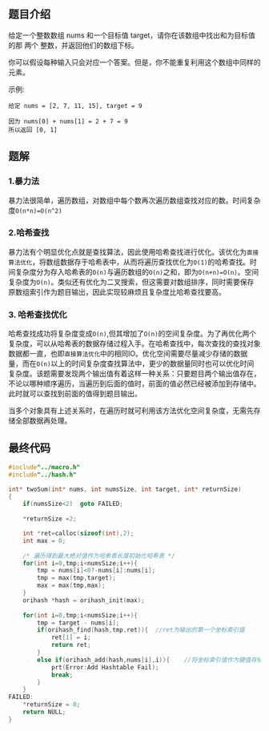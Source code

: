 ## 题目介绍

给定一个整数数组 nums 和一个目标值 target，请你在该数组中找出和为目标值的那 两个 整数，并返回他们的数组下标。

你可以假设每种输入只会对应一个答案。但是，你不能重复利用这个数组中同样的元素。

示例:

```
给定 nums = [2, 7, 11, 15], target = 9

因为 nums[0] + nums[1] = 2 + 7 = 9
所以返回 [0, 1]
```

## 题解

### 1.暴力法

暴力法很简单，遍历数组，对数组中每个数再次遍历数组查找对应的数。时间复杂度`O(n*n)=O(n^2)`

### 2.哈希查找

暴力法有个明显优化点就是查找算法，因此使用哈希查找进行优化。该优化为`直接算法优化`，将数组数据存于哈希表中，从而将遍历查找优化为`O(1)`的哈希查找。时间复杂度分为存入哈希表的`O(n)`与遍历数组的`O(n)`之和，即为`O(n+n)=O(n)`。空间复杂度为`O(n)`。类似还有优化为二叉搜索，但这需要对数组排序，同时需要保存原数组索引作为题目输出，因此实现较麻烦且复杂度比哈希查找要高。

### 3. 哈希查找优化

哈希查找成功将复杂度变成`O(n)`,但其增加了`O(n)`的空间复杂度。为了再优化两个复杂度，可以从哈希表的数据存储过程入手。在哈希查找中，每次查找的查找对象数据都一直，也即`直接算法优化`中的相同IO。优化空间需要尽量减少存储的数据量，而在`O(n)`以上的时间复杂度查找算法中，更少的数据量同时也可以优化时间复杂度。该题需要发现两个输出值有着这样一种关系：只要题目两个输出值存在，不论以哪种顺序遍历，当遍历到后面的值时，前面的值必然已经被添加到存储中。此时就可以查找到前面的值得到题目输出。

当多个对象具有上述关系时，在遍历时就可利用该方法优化空间复杂度，无需先存储全部数据再处理。

## 最终代码

```c
#include"../macro.h"
#include"../hash.h"

int* twoSum(int* nums, int numsSize, int target, int* returnSize) 
{
    if(numsSize<2)  goto FAILED;
    
    *returnSize =2;

	int *ret=calloc(sizeof(int),2);
	int max = 0;
    
    /* 遍历得到最大绝对值作为哈希表长度初始化哈希表 */ 
	for(int i=0,tmp;i<numsSize;i++){
		tmp = nums[i]<0?-nums[i]:nums[i];
		tmp = max(tmp,target);
		max = max(tmp,max);
	}
    orihash *hash = orihash_init(max);
    
    for(int i=0,tmp;i<numsSize;i++){
    	tmp = target - nums[i];
    	if(orihash_find(hash,tmp,ret)){  //ret为输出的第一个坐标索引值 
    		ret[1] = i;
    		return ret;
		}
		else if(orihash_add(hash,nums[i],i)){    //将坐标索引值作为键值存储                 
            prt(Error:Add Hashtable Fail);
            break;
        }
	}
FAILED:
	*returnSize = 0;
	return NULL;
}
```

